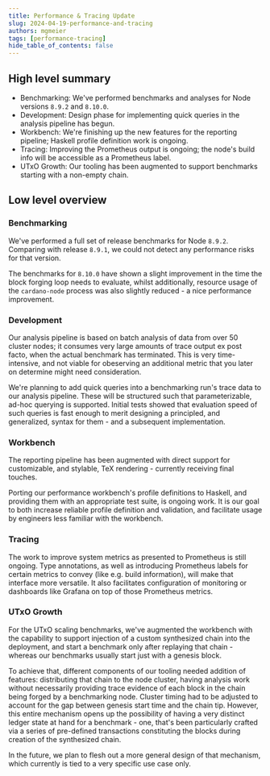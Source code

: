 ```yaml
---
title: Performance & Tracing Update
slug: 2024-04-19-performance-and-tracing
authors: mgmeier
tags: [performance-tracing]
hide_table_of_contents: false
---
```


## High level summary

* Benchmarking: We've performed benchmarks and analyses for Node versions `8.9.2` and `8.10.0`.
* Development: Design phase for implementing quick queries in the analysis pipeline has begun.
* Workbench: We're finishing up the new features for the reporting pipeline; Haskell profile definition work is ongoing.
* Tracing: Improving the Prometheus output is ongoing; the node's build info will be accessible as a Prometheus label.
* UTxO Growth: Our tooling has been augmented to support benchmarks starting with a non-empty chain.

## Low level overview


### Benchmarking

We've performed a full set of release benchmarks for Node `8.9.2`. Comparing with release `8.9.1`, we could not detect any performance risks for that version. 

The benchmarks for `8.10.0` have shown a slight improvement in the time the block forging loop needs to evaluate, whilst additionally, resource usage of the `cardano-node` process was also slightly reduced - a nice performance improvement.

### Development

Our analysis pipeline is based on batch analysis of data from over 50 cluster nodes; it consumes very large amounts of trace output ex post facto, when the actual benchmark has terminated.
This is very time-intensive, and not viable for obeserving an additional metric that you later on determine might need consideration.  

We're planning to add quick queries into a benchmarking run's trace data to our analysis pipeline. These will be structured such that parameterizable, ad-hoc querying is supported. Initial tests showed that evaluation speed
of such queries is fast enough to merit designing a principled, and generalized, syntax for them - and a subsequent implementation.

### Workbench

The reporting pipeline has been augmented with direct support for customizable, and stylable, TeX rendering - currently receiving final touches.  

Porting our performance workbench's profile definitions to Haskell, and providing them with an appropriate test suite, is ongoing work. It is our goal to both increase reliable profile definition and validation, and
facilitate usage by engineers less familiar with the workbench.

### Tracing

The work to improve system metrics as presented to Prometheus is still ongoing. Type annotations, as well as introducing Prometheus labels for certain metrics to convey (like e.g. build information), will make that interface
more versatile. It also facilitates configuration of monitoring or dashboards like Grafana on top of those Prometheus metrics.

### UTxO Growth

For the UTxO scaling benchmarks, we've augmented the workbench with the capability to support injection of a custom synthesized chain into the deployment, and start a benchmark only after replaying that chain - whereas
our benchmarks usually start just with a genesis block. 

To achieve that, different components of our tooling needed addition of features: distributing that chain to the node cluster, having analysis work without necessarily providing trace evidence of each block in the chain being forged by a benchmarking node. Cluster timing had to be adjusted to account for the gap between genesis start time and the chain tip. However, this entire mechanism opens up the possibility of having a very distinct ledger state at hand for a benchmark - one, that's been particularly crafted via a series of 
pre-defined transactions constituting the blocks during creation of the synthesized chain.  

In the future, we plan to flesh out a more general design of that mechanism, which currently is tied to a very specific use case only.

